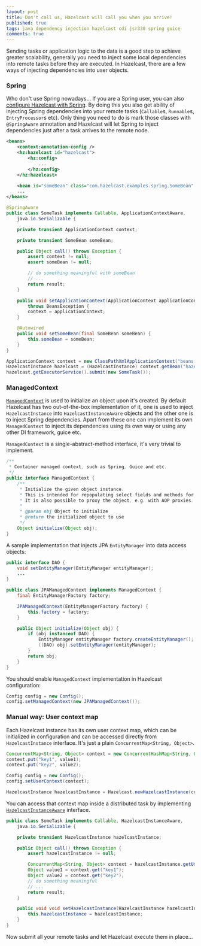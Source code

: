 ```yaml
---
layout: post
title: Don't call us, Hazelcast will call you when you arrive!
published: true
tags: java dependency injection hazelcast cdi jsr330 spring guice
comments: true
---
```


Sending tasks or application logic to the data is a good step to achieve greater scalability, generally you need to inject some local dependencies into remote tasks before they are executed. In Hazelcast, there are a few ways of injecting dependencies into user objects.

<!--excerpt-->

### Spring

Who don't use Spring nowadays... If you are a Spring user, you can also [configure Hazelcast with Spring](http://docs.hazelcast.org/docs/latest/manual/html/springintegration.html). By doing this you also get
ability of injecting Spring dependencies into your remote tasks (`Callable`s, `Runnable`s, `EntryProcessor`s etc). Only thing you need to do is mark those classes with `@SpringAware` annotation and Hazelcast will let Spring to inject dependencies just after a task arrives to the remote node.

```xml
<beans>
    <context:annotation-config />
    <hz:hazelcast id="hazelcast">
        <hz:config>
            ...
        </hz:config>
    </hz:hazelcast>

    <bean id="someBean" class="com.hazelcast.examples.spring.SomeBean" scope="singleton" />
    ...
</beans>
```

```java
@SpringAware
public class SomeTask implements Callable, ApplicationContextAware,
    java.io.Serializable {

    private transient ApplicationContext context;

    private transient SomeBean someBean;

    public Object call() throws Exception {
        assert context != null;
        assert someBean != null;

        // do something meaningful with someBean
        // ...
        return result;
    }

    public void setApplicationContext(ApplicationContext applicationContext)
        throws BeansException {
        context = applicationContext;
    }

    @Autowired
    public void setSomeBean(final SomeBean someBean) {
        this.someBean = someBean;
    }
}
```

```java
ApplicationContext context = new ClassPathXmlApplicationContext("beans.xml");
HazelcastInstance hazelcast = (HazelcastInstance) context.getBean("hazelcast");
hazelcast.getExecutorService().submit(new SomeTask());
```


### ManagedContext

[`ManagedContext`](http://docs.hazelcast.org/docs/latest/javadoc/com/hazelcast/core/ManagedContext.html) is used to initialize an object upon it's created. By default Hazelcast has two out-of-the-box implementation of it, one is used to inject `HazelcastInstance` into `HazelcastInstanceAware` objects and the other one is to inject Spring dependencies. Apart from these one can implement its own `ManagedContext` to inject its dependencies using its own way or using any other DI framework, guice etc.

`ManagedContext` is a single-abstract-method interface, it's very trivial to implement.

```java
/**
 * Container managed context, such as Spring, Guice and etc.
 */
public interface ManagedContext {
    /**
     * Initialize the given object instance.
     * This is intended for repopulating select fields and methods for deserialized instances.
     * It is also possible to proxy the object, e.g. with AOP proxies.
     *
     * @param obj Object to initialize
     * @return the initialized object to use
     */
    Object initialize(Object obj);
}
```

A sample implementation that injects JPA `EntityManager` into data access objects:

```java
public interface DAO {
    void setEntityManager(EntityManager entityManager);
    ...
}

public class JPAManagedContext implements ManagedContext {
    final EntityManagerFactory factory;

    JPAManagedContext(EntityManagerFactory factory) {
        this.factory = factory;
    }

    public Object initialize(Object obj) {
        if (obj instanceof DAO) {
            EntityManager entityManager factory.createEntityManager();
            ((DAO) obj).setEntityManager(entityManager);
        }
        return obj;
    }
}
```

You should enable `ManagedContext` implementation in Hazelcast configuration:

```java
Config config = new Config();
config.setManagedContext(new JPAManagedContext());
```

### Manual way: User context map

Each Hazelcast instance has its own user context map, which can be initialized in configuration and can be accessed directly from `HazelcastInstance` interface. It's just a plain `ConcurrentMap<String, Object>`.

```java
ConcurrentMap<String, Object> context = new ConcurrentHashMap<String, Object>();
context.put("key1", value1);
context.put("key2", value2);

Config config = new Config();
config.setUserContext(context);

HazelcastInstance hazelcastInstance = Hazelcast.newHazelcastInstance(config);
```

You can access that context map inside a distributed task by implementing [`HazelcastInstanceAware`](http://docs.hazelcast.org/docs/latest/javadoc/com/hazelcast/core/HazelcastInstanceAware.html) interface.

```java
public class SomeTask implements Callable, HazelcastInstanceAware,
    java.io.Serializable {

    private transient HazelcastInstance hazelcastInstance;

    public Object call() throws Exception {
        assert hazelcastInstance != null;

        ConcurrentMap<String, Object> context = hazelcastInstance.getUserContext();
        Object value1 = context.get("key1");
        Object value2 = context.get("key2");
        // do something meaningful
        // ...
        return result;
    }

    public void void setHazelcastInstance(HazelcastInstance hazelcastInstance) {
        this.hazelcastInstance = hazelcastInstance;
    }
}
```

Now submit all your remote tasks and let Hazelcast execute them in place...
